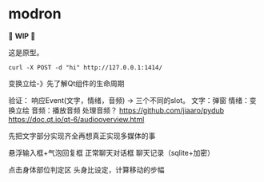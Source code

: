 # modron

🚧 **WIP** 🚧

这是原型。

```commandline
curl -X POST -d "hi" http://127.0.0.1:1414/
```

变换立绘-》先了解Qt组件的生命周期

验证：
响应Event(文字，情绪，音频) -> 三个不同的slot。
文字：弹窗
情绪：变换立绘
音频：播放音频
处理音频？
https://github.com/jiaaro/pydub
https://doc.qt.io/qt-6/audiooverview.html


先把文字部分实现齐全再想真正实现多媒体的事

悬浮输入框+气泡回复框
正常聊天对话框
聊天记录（sqlite+加密）

点击身体部位判定区
头身比设定，计算移动的步幅